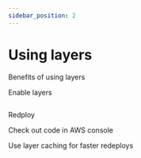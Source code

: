```yaml
---
sidebar_position: 2
---
```


# Using layers

Benefits of using layers

Enable layers 

```yaml
```

Redploy

Check out code in AWS console

Use layer caching for faster redeploys


